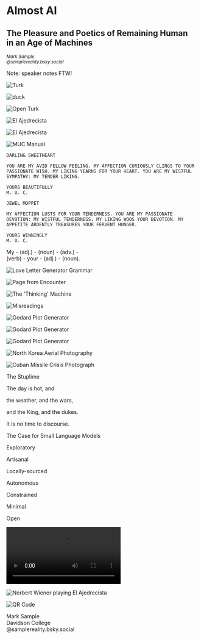 # Almost AI
## The Pleasure and Poetics of Remaining Human <br>in an Age of Machines

<small>*Mark Sample*  
*@samplereality.bsky.social*</small>

Note: speaker notes FTW!



![Turk](assets/turk1.jpg)
<!-- .element: class="r-stretch" -->
<!-- Copper Engraving from *Briefe über den Schachspieler des Hrn. von Kempelen (1783)* -->



![duck](assets/duck.jpg)
<!-- .element: class="r-stretch" -->



![Open Turk](assets/turk2.jpg)
<!-- .element: class="r-stretch" -->



![El Ajedrecista](assets/ajedrecista1.jpg)
<!-- .element: class="r-stretch" -->



![El Ajedrecista](assets/ajedrecista2.jpg)
<!-- .element: class="r-stretch" -->



![MUC Manual](assets/muc.jpg)
<!-- .element: class="r-stretch" -->



```DARLING SWEETHEART```  

```YOU ARE MY AVID FELLOW FEELING. MY AFFECTION CURIOUSLY CLINGS TO YOUR PASSIONATE WISH. MY LIKING YEARNS FOR YOUR HEART. YOU ARE MY WISTFUL SYMPATHY: MY TENDER LIKING.``` 

```YOURS BEAUTIFULLY```  
```M. U. C.```
<!-- .slide: style="text-align: left" -->



```JEWEL MOPPET```

```MY AFFECTION LUSTS FOR YOUR TENDERNESS. YOU ARE MY PASSIONATE DEVOTION: MY WISTFUL TENDERNESS. MY LIKING WOOS YOUR DEVOTION. MY APPETITE ARDENTLY TREASURES YOUR FERVENT HUNGER.``` 

```YOURS WINNINGLY```  
```M. U. C.```
<!-- .slide: style="text-align: left" -->



My - (adj.) - (noun) - (adv.) -  
(verb) - your - (adj.) - (noun).
<!-- .element: class="r-fit-text" -->



![Love Letter Generator Grammar](assets/strachey.jpg)
<!-- .element: class="r-stretch" -->



![Page from Encounter](assets/encounter.png)
<!-- .element: class="r-stretch" -->



![The 'Thinking' Machine](assets/thinkingmachine.png)
<!-- .element: class="r-stretch" -->



<section data-background-iframe="assets/Masterman - Use of Computers.pdf"
          data-background-interactive>
</section>



![Misreadings](assets/misreading.jpg)
<!-- .element: class="r-stretch" -->



![Godard Plot Generator](assets/godard1.jpg)
<!-- .element: class="r-stretch" -->



![Godard Plot Generator](assets/godard2.jpg)
<!-- .element: class="r-stretch" -->



![Godard Plot Generator](assets/godard3.jpg)
<!-- .element: class="r-stretch" -->



<section data-background-iframe="https://dearprofessor.glitch.me/"
          data-background-interactive>
</section>



<section data-background-iframe="https://fugitivetexts.net/dreamlab/zach/epicGenerator/index.html"
          data-background-interactive>
</section>



<section data-background-iframe="https://fugitivetexts.net/quarantine/"
          data-background-interactive>
</section>



<section data-background-iframe="https://weirdsatellites.tumblr.com/"
          data-background-interactive>
</section>



![North Korea Aerial Photography](assets/korea.jpg)
<!-- .element: class="r-stretch" -->



![Cuban Missile Crisis Photograph](assets/cuba.png)
<!-- .element: class="r-stretch" -->



<section data-background-iframe="https://weirdsatellites.tumblr.com/"
          data-background-interactive>
</section>



<section data-background-iframe="assets/data.json"
          data-background-interactive
          data-background-color="white">
</section>



<section data-background-iframe="https://fugitivetexts.net/pandemicdreams/"
          data-background-interactive
          data-background-color="white">
</section>



<section data-background-iframe="https://fugitivetexts.net/pandemicdreams/assets/js/grammar.txt"
          data-background-interactive
        data-background-color="white">
</section>



The Stuplime
<!-- .element: class="r-fit-text" -->



<section data-background-iframe="https://fugitivetexts.net/pandemicdreams/"
          data-background-interactive
          data-background-color="white">
</section>



The day is hot, and  <!-- .element: class="r-fit-text" --> 


the weather, and the wars,  <!-- .element: class="r-fit-text" --> 


and the King, and the dukes.  <!-- .element: class="r-fit-text" --> 


It is no time to discourse.<!-- .element: class="r-fit-text" --> 



<section data-background-iframe="https://samplereality.github.io/no-time-to-discourse/"
          data-background-interactive>
</section>



<section data-background-iframe="https://samplereality.github.io/no-time-to-discourse/assets/js/grammar.js"
        data-background-interactive
        data-background-color="white">
</section>



The Case for Small Language Models <!-- .element: class="r-fit-text" -->


Exploratory <!-- .element: class="r-fit-text" -->


Artisanal <!-- .element: class="r-fit-text" -->


Locally-sourced <!-- .element: class="r-fit-text" -->


Autonomous <!-- .element: class="r-fit-text" -->


Constrained <!-- .element: class="r-fit-text" -->


Minimal <!-- .element: class="r-fit-text" -->


Open <!-- .element: class="r-fit-text" -->



<video src="assets/chess.mp4" controls></video>



![Norbert Wiener playing El Ajedrecista](assets/wiener.jpg)
<!-- .element: class="r-stretch" -->



![QR Code](assets/linktree_qr.jpg)
<!-- .element: class="r-stretch" -->

<smaller>Mark Sample  
Davidson College  
@samplereality.bsky.social</smaller>